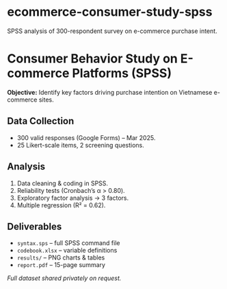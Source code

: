 # ecommerce-consumer-study-spss
SPSS analysis of 300-respondent survey on e-commerce purchase intent.
# Consumer Behavior Study on E-commerce Platforms (SPSS)

**Objective:** Identify key factors driving purchase intention on Vietnamese e-commerce sites.

## Data Collection
* 300 valid responses (Google Forms) – Mar 2025.
* 25 Likert-scale items, 2 screening questions.

## Analysis
1. Data cleaning & coding in SPSS.
2. Reliability tests (Cronbach’s α > 0.80).
3. Exploratory factor analysis → 3 factors.
4. Multiple regression (R² = 0.62).

## Deliverables
* `syntax.sps` – full SPSS command file  
* `codebook.xlsx` – variable definitions  
* `results/` – PNG charts & tables  
* `report.pdf` – 15-page summary

*Full dataset shared privately on request.*

